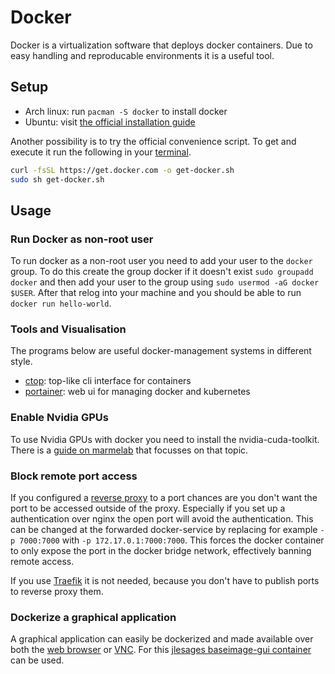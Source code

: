 # Docker

Docker is a virtualization software that deploys docker containers.
Due to easy handling and reproducable environments it is a useful tool.

## Setup

- Arch linux: run `pacman -S docker` to install docker
- Ubuntu: visit [the official installation guide](https://docs.docker.com/engine/install/ubuntu/)

Another possibility is to try the official convenience script.
To get and execute it run the following in your
[terminal](/wiki/system_console.md).

```sh
curl -fsSL https://get.docker.com -o get-docker.sh
sudo sh get-docker.sh
```

## Usage

### Run Docker as non-root user

To run docker as a non-root user you need to add your user to the `docker` group.
To do this create the group docker if it doesn't exist `sudo groupadd docker`
and then add your user to the group using `sudo usermod -aG docker $USER`.
After that relog into your machine and you should be able to run
`docker run hello-world`.

### Tools and Visualisation

The programs below are useful docker-management systems in different style.

- [ctop](https://github.com/bcicen/ctop): top-like cli interface for containers
- [portainer](./docker-images/portainer.md): web ui for managing docker and kubernetes

### Enable Nvidia GPUs

To use Nvidia GPUs with docker you need to install the nvidia-cuda-toolkit.
There is a [guide on marmelab](https://marmelab.com/blog/2018/03/21/using-nvidia-gpu-within-docker-container.html)
that focusses on that topic.

### Block remote port access

If you configured a [reverse proxy](/wiki/reverse-proxy.md) to a port chances
are you don't want the port to be accessed outside of the proxy.
Especially if you set up a authentication over nginx the open port will avoid
the authentication.
This can be changed at the forwarded docker-service by replacing for example
`-p 7000:7000` with `-p 172.17.0.1:7000:7000`.
This forces the docker container to only expose the port in the docker bridge
network, effectively banning remote access.

If you use [Traefik](./traefik.md) it is not needed, because you don't have to
publish ports to reverse proxy them.

### Dockerize a graphical application

A graphical application can easily be dockerized and made available over both
the [web browser](/wiki/browser.md) or [VNC](/wiki/vnc.md).
For this
[jlesages baseimage-gui container](https://hub.docker.com/r/jlesage/baseimage-gui)
can be used.

